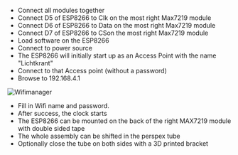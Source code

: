 - Connect all modules together
- Connect D5 of ESP8266 to Clk on the most right Max7219 module 
- Connect D6 of ESP8266 to Data on the most right Max7219 module 
- Connect D7 of ESP8266 to CSon the most right Max7219 module
- Load software on the ESP8266
- Connect to power source
- The ESP8266 will initially start up as an Access Point with the name "Lichtkrant"
- Connect to that Access point (without a password)
- Browse to 192.168.4.1
  
 ![Wifimanager](https://github.com/rvangelder11/Tube_Clock/assets/90907092/e015b7f6-2212-4e08-b1be-d5a43b859e64)

- Fill in Wifi name and password.
- After success, the clock starts
- The ESP8266 can be mounted on the back of the right MAX7219 module with double sided tape
- The whole assembly can be shifted in the perspex tube
- Optionally close the tube on both sides with a 3D printed bracket 

